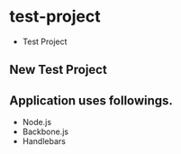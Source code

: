 test-project
============

- Test Project

## New Test Project

## Application uses followings.
  - Node.js
  - Backbone.js
  - Handlebars
